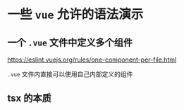 # 一些 `vue` 允许的语法演示

## 一个 `.vue` 文件中定义多个组件

https://eslint.vuejs.org/rules/one-component-per-file.html

`.vue` 文件内直接可以使用自己内部定义的组件

## tsx 的本质
